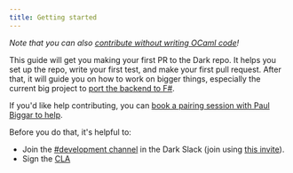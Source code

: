 ```yaml
---
title: Getting started
---
```


_Note that you can also
[contribute without writing OCaml code](if-you-dont-know-ocaml.md)!_

This guide will get you making your first PR to the Dark repo. It helps you set
up the repo, write your first test, and make your first pull request. After
that, it will guide you on how to work on bigger things, especially the current
big project to [port the backend to F#](porting-the-dark-backend.md).

If you'd like help contributing, you can
[book a pairing session with Paul Biggar to help](https://calendly.com/paul-biggar/dark-contributor-pairing-session).

Before you do that, it's helpful to:

- Join the
  [#development channel](https://darkcommunity.slack.com/archives/C014H6H6BB3)
  in the Dark Slack (join using
  [this invite](https://darklang.com/slack-invite)).
- Sign the [CLA](https://cla-assistant.io/darklang/cla)
